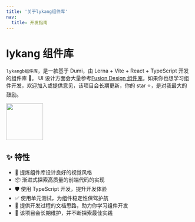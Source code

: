 ```yaml
---
title: '关于lykang组件库'
nav:
  title: 开发指南
---
```


# lykang 组件库

`lykangb组件库`，是一款基于 Dumi，由 Lerna + Vite + React + TypeScript 开发的组件库 🎉。 UI 设计方面会大量参考[Fusion Design 组件库](https://fusion.design)。如果你也想学习组件开发，欢迎加入或提供意见，该项目会长期更新，你的 star ⭐，是对我最大的鼓励。

<div>
  <img width="100" src="https://img.icons8.com/ultraviolet/2x/year-of-monkey.png"/>
</div>

## ✨ 特性

- 🌈 提炼组件库设计良好的视觉风格
- 📦 渐进式探索高质量的前端代码的实现
- 🛡 使用 TypeScript 开发，提升开发体验
- ✅ 使用单元测试，为组件稳定性保驾护航
- 📖 提供开发过程的文档思路，助力你学习组件开发
- 🔖 该项目会长期维护，并不断探索最佳实践
